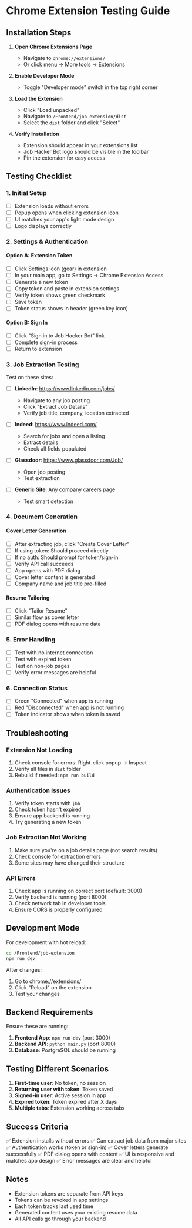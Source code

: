 # Chrome Extension Testing Guide

## Installation Steps

1. **Open Chrome Extensions Page**
   - Navigate to `chrome://extensions/`
   - Or click menu → More tools → Extensions

2. **Enable Developer Mode**
   - Toggle "Developer mode" switch in the top right corner

3. **Load the Extension**
   - Click "Load unpacked"
   - Navigate to `/Frontend/job-extension/dist`
   - Select the `dist` folder and click "Select"

4. **Verify Installation**
   - Extension should appear in your extensions list
   - Job Hacker Bot logo should be visible in the toolbar
   - Pin the extension for easy access

## Testing Checklist

### 1. Initial Setup
- [ ] Extension loads without errors
- [ ] Popup opens when clicking extension icon
- [ ] UI matches your app's light mode design
- [ ] Logo displays correctly

### 2. Settings & Authentication

#### Option A: Extension Token
- [ ] Click Settings icon (gear) in extension
- [ ] In your main app, go to Settings → Chrome Extension Access
- [ ] Generate a new token
- [ ] Copy token and paste in extension settings
- [ ] Verify token shows green checkmark
- [ ] Save token
- [ ] Token status shows in header (green key icon)

#### Option B: Sign In
- [ ] Click "Sign in to Job Hacker Bot" link
- [ ] Complete sign-in process
- [ ] Return to extension

### 3. Job Extraction Testing

Test on these sites:
- [ ] **LinkedIn**: https://www.linkedin.com/jobs/
  - Navigate to any job posting
  - Click "Extract Job Details"
  - Verify job title, company, location extracted

- [ ] **Indeed**: https://www.indeed.com/
  - Search for jobs and open a listing
  - Extract details
  - Check all fields populated

- [ ] **Glassdoor**: https://www.glassdoor.com/Job/
  - Open job posting
  - Test extraction

- [ ] **Generic Site**: Any company careers page
  - Test smart detection

### 4. Document Generation

#### Cover Letter Generation
- [ ] After extracting job, click "Create Cover Letter"
- [ ] If using token: Should proceed directly
- [ ] If no auth: Should prompt for token/sign-in
- [ ] Verify API call succeeds
- [ ] App opens with PDF dialog
- [ ] Cover letter content is generated
- [ ] Company name and job title pre-filled

#### Resume Tailoring
- [ ] Click "Tailor Resume"
- [ ] Similar flow as cover letter
- [ ] PDF dialog opens with resume data

### 5. Error Handling
- [ ] Test with no internet connection
- [ ] Test with expired token
- [ ] Test on non-job pages
- [ ] Verify error messages are helpful

### 6. Connection Status
- [ ] Green "Connected" when app is running
- [ ] Red "Disconnected" when app is not running
- [ ] Token indicator shows when token is saved

## Troubleshooting

### Extension Not Loading
1. Check console for errors: Right-click popup → Inspect
2. Verify all files in `dist` folder
3. Rebuild if needed: `npm run build`

### Authentication Issues
1. Verify token starts with `jhb_`
2. Check token hasn't expired
3. Ensure app backend is running
4. Try generating a new token

### Job Extraction Not Working
1. Make sure you're on a job details page (not search results)
2. Check console for extraction errors
3. Some sites may have changed their structure

### API Errors
1. Check app is running on correct port (default: 3000)
2. Verify backend is running (port 8000)
3. Check network tab in developer tools
4. Ensure CORS is properly configured

## Development Mode

For development with hot reload:
```bash
cd /Frontend/job-extension
npm run dev
```

After changes:
1. Go to chrome://extensions/
2. Click "Reload" on the extension
3. Test your changes

## Backend Requirements

Ensure these are running:
1. **Frontend App**: `npm run dev` (port 3000)
2. **Backend API**: `python main.py` (port 8000)
3. **Database**: PostgreSQL should be running

## Testing Different Scenarios

1. **First-time user**: No token, no session
2. **Returning user with token**: Token saved
3. **Signed-in user**: Active session in app
4. **Expired token**: Token expired after X days
5. **Multiple tabs**: Extension working across tabs

## Success Criteria

✅ Extension installs without errors
✅ Can extract job data from major sites
✅ Authentication works (token or sign-in)
✅ Cover letters generate successfully
✅ PDF dialog opens with content
✅ UI is responsive and matches app design
✅ Error messages are clear and helpful

## Notes

- Extension tokens are separate from API keys
- Tokens can be revoked in app settings
- Each token tracks last used time
- Generated content uses your existing resume data
- All API calls go through your backend